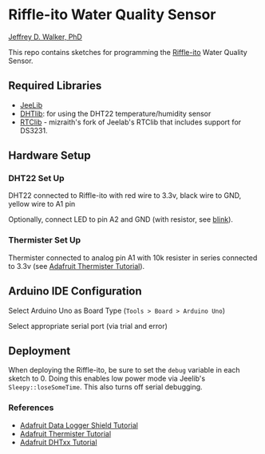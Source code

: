 Riffle-ito Water Quality Sensor
=======================

[Jeffrey D. Walker, PhD](http://walkerjeff.com)

This repo contains sketches for programming the [Riffle-ito](https://github.com/p-v-o-s/riffle-ito) Water Quality Sensor.

## Required Libraries

- [JeeLib](https://github.com/jcw/jeelib)
- [DHTlib](https://github.com/adafruit/DHT-sensor-library): for using the DHT22 temperature/humidity sensor
- [RTClib](https://github.com/mizraith/RTClib) - mizraith's fork of Jeelab's RTClib that includes support for DS3231.

## Hardware Setup

### DHT22 Set Up

DHT22 connected to Riffle-ito with red wire to 3.3v, black wire to GND, yellow wire to A1 pin

Optionally, connect LED to pin A2 and GND (with resistor, see [blink](http://arduino.cc/en/tutorial/blink)).

### Thermister Set Up

Thermister connected to analog pin A1 with 10k resister in series connected to 3.3v (see [Adafruit Thermister Tutorial](https://learn.adafruit.com/thermistor/overview)).

## Arduino IDE Configuration

Select Arduino Uno as Board Type (`Tools > Board > Arduino Uno`)

Select appropriate serial port (via trial and error)

## Deployment

When deploying the Riffle-ito, be sure to set the `debug` variable in each sketch to 0. Doing this enables low power mode via Jeelib's `Sleepy::loseSomeTime`. This also turns off serial debugging.

### References

- [Adafruit Data Logger Shield Tutorial](https://learn.adafruit.com/adafruit-data-logger-shield/overview)
- [Adafruit Thermister Tutorial](https://learn.adafruit.com/thermistor/overview)
- [Adafruit DHTxx Tutorial](https://learn.adafruit.com/thermistor/overview)